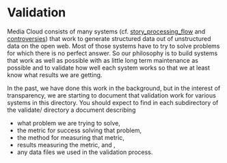 Validation
==========

Media Cloud consists of many systems (cf. [story_processing_flow](../doc/story_processing_flow.markdown) and
[controversies](../doc/controversies.markdown)) that work to generate structured data out of unstructured data on
the open web.  Most of those systems have to try to solve problems for which there is no perfect answer.  So our
philosophy is to build systems that work as well as possible with as little long term maintenance as possible and to
validate how well each system works so that we at least know what results we are getting.

In the past, we have done this work in the background, but in the interest of transparency, we are starting to document
that validation work for various systems in this directory.  You should expect to find in each subdirectory of the
validate/ directory a document describing

* what problem we are trying to solve,
* the metric for success solving that problem,
* the method for measuring that metric,
* results measuring the metric, and ,
* any data files we used in the validation process.

